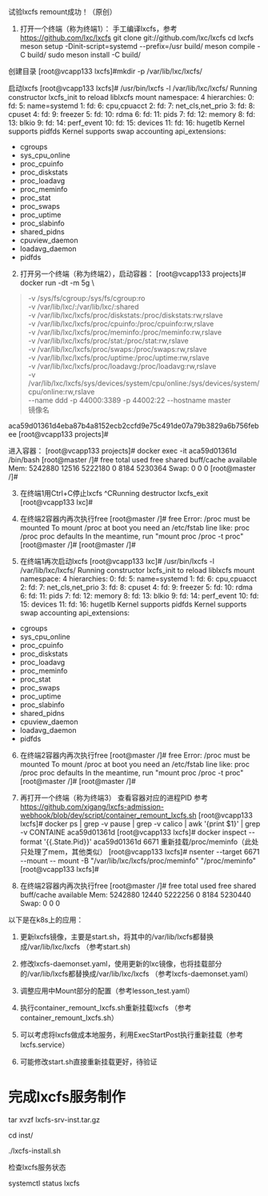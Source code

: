 试验lxcfs remount成功！（原创）


1. 打开一个终端（称为终端1）：
手工编译lxcfs，参考 https://github.com/lxc/lxcfs
git clone git://github.com/lxc/lxcfs
cd lxcfs
meson setup -Dinit-script=systemd --prefix=/usr build/
meson compile -C build/
sudo meson install -C build/

创建目录
[root@vcapp133 lxcfs]#mkdir -p /var/lib/lxc/lxcfs/

启动lxcfs
[root@vcapp133 lxcfs]# /usr/bin/lxcfs -l /var/lib/lxc/lxcfs/
Running constructor lxcfs_init to reload liblxcfs
mount namespace: 4
hierarchies:
  0: fd:   5: name=systemd
  1: fd:   6: cpu,cpuacct
  2: fd:   7: net_cls,net_prio
  3: fd:   8: cpuset
  4: fd:   9: freezer
  5: fd:  10: rdma
  6: fd:  11: pids
  7: fd:  12: memory
  8: fd:  13: blkio
  9: fd:  14: perf_event
 10: fd:  15: devices
 11: fd:  16: hugetlb
Kernel supports pidfds
Kernel supports swap accounting
api_extensions:
- cgroups
- sys_cpu_online
- proc_cpuinfo
- proc_diskstats
- proc_loadavg
- proc_meminfo
- proc_stat
- proc_swaps
- proc_uptime
- proc_slabinfo
- shared_pidns
- cpuview_daemon
- loadavg_daemon
- pidfds


2. 打开另一个终端（称为终端2），启动容器：
[root@vcapp133 projects]# docker run -dt -m 5g \
> -v /sys/fs/cgroup:/sys/fs/cgroup:ro  \
> -v /var/lib/lxc/:/var/lib/lxc/:shared \
> -v /var/lib/lxc/lxcfs/proc/diskstats:/proc/diskstats:rw,rslave \
> -v /var/lib/lxc/lxcfs/proc/cpuinfo:/proc/cpuinfo:rw,rslave \
> -v /var/lib/lxc/lxcfs/proc/meminfo:/proc/meminfo:rw,rslave \
> -v /var/lib/lxc/lxcfs/proc/stat:/proc/stat:rw,rslave \
> -v /var/lib/lxc/lxcfs/proc/swaps:/proc/swaps:rw,rslave \
> -v /var/lib/lxc/lxcfs/proc/uptime:/proc/uptime:rw,rslave \
> -v /var/lib/lxc/lxcfs/proc/loadavg:/proc/loadavg:rw,rslave \
> -v /var/lib/lxc/lxcfs/sys/devices/system/cpu/online:/sys/devices/system/cpu/online:rw,rslave \
> --name ddd -p 44000:3389 -p 44002:22 --hostname master \
> 镜像名

aca59d01361d4eba87b4a8152ecb2ccfd9e75c491de07a79b3829a6b756febee
[root@vcapp133 projects]# 

进入容器：
[root@vcapp133 projects]# docker exec -it aca59d01361d /bin/bash
[root@master /]# free
              total        used        free      shared  buff/cache   available
Mem:        5242880       12516     5222180           0        8184     5230364
Swap:             0           0           0
[root@master /]# 

3. 在终端1用Ctrl+C停止lxcfs
^CRunning destructor lxcfs_exit
[root@vcapp133 lxc]# 

4. 在终端2容器内再次执行free
[root@master /]# free
Error: /proc must be mounted
  To mount /proc at boot you need an /etc/fstab line like:
      proc   /proc   proc    defaults
  In the meantime, run "mount proc /proc -t proc"
[root@master /]# 
[root@master /]# 

5. 在终端1再次启动lxcfs
[root@vcapp133 lxc]# /usr/bin/lxcfs -l /var/lib/lxc/lxcfs/
Running constructor lxcfs_init to reload liblxcfs
mount namespace: 4
hierarchies:
  0: fd:   5: name=systemd
  1: fd:   6: cpu,cpuacct
  2: fd:   7: net_cls,net_prio
  3: fd:   8: cpuset
  4: fd:   9: freezer
  5: fd:  10: rdma
  6: fd:  11: pids
  7: fd:  12: memory
  8: fd:  13: blkio
  9: fd:  14: perf_event
 10: fd:  15: devices
 11: fd:  16: hugetlb
Kernel supports pidfds
Kernel supports swap accounting
api_extensions:
- cgroups
- sys_cpu_online
- proc_cpuinfo
- proc_diskstats
- proc_loadavg
- proc_meminfo
- proc_stat
- proc_swaps
- proc_uptime
- proc_slabinfo
- shared_pidns
- cpuview_daemon
- loadavg_daemon
- pidfds

6. 在终端2容器内再次执行free
[root@master /]# free
Error: /proc must be mounted
  To mount /proc at boot you need an /etc/fstab line like:
      proc   /proc   proc    defaults
  In the meantime, run "mount proc /proc -t proc"
[root@master /]# 
[root@master /]# 

7. 再打开一个终端（称为终端3）
查看容器对应的进程PID
参考 https://github.com/xigang/lxcfs-admission-webhook/blob/dev/script/container_remount_lxcfs.sh
[root@vcapp133 lxcfs]# docker ps | grep -v pause  | grep -v calico | awk '{print $1}' | grep -v CONTAINE
aca59d01361d
[root@vcapp133 lxcfs]# docker inspect --format '{{.State.Pid}}' aca59d01361d
6671
重新挂载/proc/meminfo（此处只处理了mem，其他类似）
[root@vcapp133 lxcfs]# nsenter --target 6671 --mount --  mount -B "/var/lib/lxc/lxcfs/proc/meminfo" "/proc/meminfo"
[root@vcapp133 lxcfs]# 

8. 在终端2容器内再次执行free
[root@master /]# free
              total        used        free      shared  buff/cache   available
Mem:        5242880       12440     5222256           0        8184     5230440
Swap:             0           0           0


以下是在k8s上的应用：

1. 更新lxcfs镜像，主要是start.sh，将其中的/var/lib/lxcfs都替换成/var/lib/lxc/lxcfs （参考start.sh)

2. 修改lxcfs-daemonset.yaml，使用更新的lxc镜像，也将挂载部分的/var/lib/lxcfs都替换成/var/lib/lxc/lxcfs （参考lxcfs-daemonset.yaml）

3. 调整应用中Mount部分的配置（参考lesson_test.yaml）

4. 执行container_remount_lxcfs.sh重新挂载lxcfs （参考container_remount_lxcfs.sh）

5. 可以考虑将lxcfs做成本地服务，利用ExecStartPost执行重新挂载（参考lxcfs.service）

6. 可能修改start.sh直接重新挂载更好，待验证


# 完成lxcfs服务制作

tar xvzf lxcfs-srv-inst.tar.gz

cd inst/

./lxcfs-install.sh

检查lxcfs服务状态

systemctl status lxcfs


